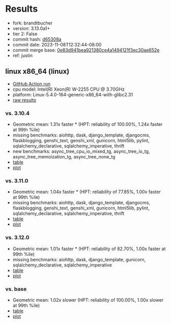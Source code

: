 # Results

- fork: brandtbucher
- version: 3.13.0a1+
- tier 2: False
- commit hash: [d65308a](https://github.com/brandtbucher/cpython/commit/d65308a)
- commit date: 2023-11-08T12:32:44-08:00
- commit merge base: [0e83d941bea921380ce4a1494121f3ec30ae652e](https://github.com/brandtbucher/cpython/commit/0e83d941bea921380ce4a1494121f3ec30ae652e)
- ref: justin

## linux x86_64 (linux)

- [GitHub Action run](https://github.com/faster-cpython/benchmarking/actions/runs/6804530900)
- cpu model: Intel(R) Xeon(R) W-2255 CPU @ 3.70GHz
- platform: Linux-5.4.0-164-generic-x86_64-with-glibc2.31
- [raw results](bm-20231108-linux-x86_64-brandtbucher-justin-3.13.0a1%2B-d65308a.json)

### vs. 3.10.4

- Geometric mean: 1.31x faster \* (HPT: reliability of 100.00%, 1.24x faster at 99th %ile)
- missing benchmarks: aiohttp, dask, django_template, djangocms, flaskblogging, genshi_text, genshi_xml, gunicorn, html5lib, pylint, sqlalchemy_declarative, sqlalchemy_imperative, thrift
- new benchmarks: async_tree_cpu_io_mixed_tg, async_tree_io_tg, async_tree_memoization_tg, async_tree_none_tg
- [table](bm-20231108-linux-x86_64-brandtbucher-justin-3.13.0a1%2B-d65308a-vs-3.10.4.md)
- [plot](bm-20231108-linux-x86_64-brandtbucher-justin-3.13.0a1%2B-d65308a-vs-3.10.4.png)

### vs. 3.11.0

- Geometric mean: 1.04x faster \* (HPT: reliability of 77.85%, 1.00x faster at 99th %ile)
- missing benchmarks: aiohttp, dask, django_template, djangocms, flaskblogging, genshi_text, genshi_xml, gunicorn, html5lib, pylint, sqlalchemy_declarative, sqlalchemy_imperative, thrift
- [table](bm-20231108-linux-x86_64-brandtbucher-justin-3.13.0a1%2B-d65308a-vs-3.11.0.md)
- [plot](bm-20231108-linux-x86_64-brandtbucher-justin-3.13.0a1%2B-d65308a-vs-3.11.0.png)

### vs. 3.12.0

- Geometric mean: 1.01x faster \* (HPT: reliability of 82.70%, 1.00x faster at 99th %ile)
- missing benchmarks: aiohttp, dask, django_template, gunicorn, sqlalchemy_declarative, sqlalchemy_imperative
- [table](bm-20231108-linux-x86_64-brandtbucher-justin-3.13.0a1%2B-d65308a-vs-3.12.0.md)
- [plot](bm-20231108-linux-x86_64-brandtbucher-justin-3.13.0a1%2B-d65308a-vs-3.12.0.png)

### vs. base

- Geometric mean: 1.02x slower (HPT: reliability of 100.00%, 1.00x slower at 99th %ile)
- [table](bm-20231108-linux-x86_64-brandtbucher-justin-3.13.0a1%2B-d65308a-vs-base.md)
- [plot](bm-20231108-linux-x86_64-brandtbucher-justin-3.13.0a1%2B-d65308a-vs-base.png)

